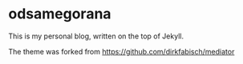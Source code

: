 odsamegorana
============

This is my personal blog, written on the top of Jekyll.

The theme was forked from https://github.com/dirkfabisch/mediator

